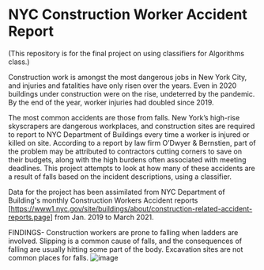 # NYC Construction Worker Accident Report
(This repository is for the final project on using classifiers for Algorithms class.)

Construction work is amongst the most dangerous jobs in New York City, and injuries and fatalities have only risen over the years. Even in 2020 buildings under construction were on the rise, undeterred by the pandemic. By the end of the year, worker injuries had doubled since 2019.

The most common accidents are those from falls. New York’s high-rise skyscrapers are dangerous workplaces, and construction sites are required to report to NYC Department of Buildings every time a worker is injured or killed on site. According to a report by law firm O’Dwyer & Bernstien, part of the problem may be attributed to contractors cutting corners to save on their budgets, along with the high burdens often associated with meeting deadlines.
This project attempts to look at how many of these accidents are a result of falls based on the incident descriptions, using a classifier.

Data for the project has been assimilated from NYC Department of Building's monthly Construction Workers Accident reports [https://www1.nyc.gov/site/buildings/about/construction-related-accident-reports.page] from Jan. 2019 to March 2021.

FINDINGS-
Construction workers are prone to falling when ladders are involved. Slipping is a common cause of falls, and the consequences of falling are usually hitting some part of the body. Excavation sites are not common places for falls.
![image](https://user-images.githubusercontent.com/60459672/113800147-7277c200-9724-11eb-96ab-13aab2cdce4a.png)
